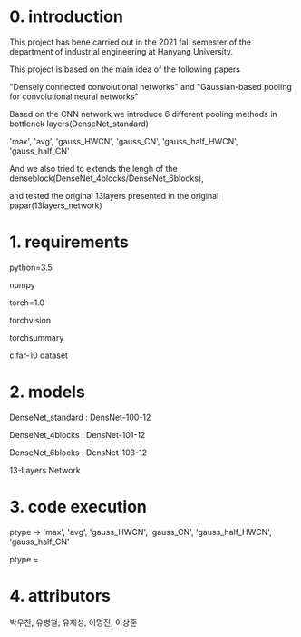 # 0. introduction

This project has bene carried out in the 2021 fall semester of the department of industrial engineering at Hanyang University.

This project is based on the main idea of the following papers

"Densely connected convolutional networks" and "Gaussian-based pooling for convolutional neural networks"

Based on the CNN network we introduce 6 different pooling methods in bottlenek layers(DenseNet_standard)

'max', 'avg', 'gauss_HWCN', 'gauss_CN', 'gauss_half_HWCN', 'gauss_half_CN'

And we also tried to extends the lengh of the denseblock(DenseNet_4blocks/DenseNet_6blocks), 

and tested the original 13layers presented in the original papar(13layers_network)

# 1. requirements

python=3.5

numpy

torch=1.0

torchvision

torchsummary

cifar-10 dataset


# 2. models

DenseNet_standard : DensNet-100-12

DenseNet_4blocks : DensNet-101-12

DenseNet_6blocks : DensNet-103-12

13-Layers Network


# 3. code execution

ptype -> 'max', 'avg', 'gauss_HWCN', 'gauss_CN', 'gauss_half_HWCN', 'gauss_half_CN'

ptype = 

# 4. attributors

박우찬, 유병철, 유재성, 이명진, 이상훈
